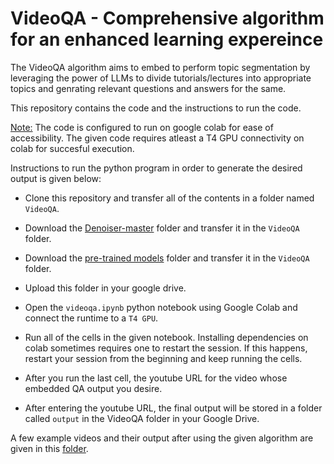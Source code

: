 # VideoQA - Comprehensive algorithm for an enhanced learning expereince

The VideoQA algorithm aims to embed to perform topic segmentation by leveraging the power of LLMs to divide tutorials/lectures into appropriate topics and genrating relevant questions and answers for the same.

This repository contains the code and the instructions to run the code.

<u> Note:</u> The code is configured to run on google colab for ease of accessibility. The given code requires atleast a T4 GPU connectivity on colab for succesful execution.

Instructions to run the python program in order to generate the desired output is given below:

- Clone this repository and transfer all of the contents in a folder named `VideoQA`.

- Download the [Denoiser-master](https://drive.google.com/drive/folders/1KjHYIfO7ypbHg32t0_woQbP78eBL20bL?usp=sharing) folder and transfer it in the `VideoQA` folder.

- Download the [pre-trained models](https://drive.google.com/drive/folders/1jijLmJOGUa6_QdCVJlsOeq8sTluXP8Gl?usp=sharing) folder and transfer it in the `VideoQA` folder. 

- Upload this folder in your google drive.

- Open the `videoqa.ipynb` python notebook using Google Colab and connect the runtime to a `T4 GPU`.

- Run all of the cells in the given notebook. Installing dependencies on colab sometimes requires one to restart the session. If this happens, restart your session from the beginning and keep running the cells.

- After you run the last cell, the youtube URL for the video whose embedded QA output you desire. 

- After entering the youtube URL, the final output will be stored in a folder called `output` in the VideoQA folder in your Google Drive.



A few example videos and their output after using the given algorithm are given in this [folder](https://drive.google.com/drive/folders/1r-4CoDOx3UGmL-jtAylHeDN4TJeCulHL?usp=sharing). 
